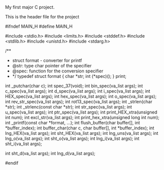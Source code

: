 My first major C project.

This is the header file for the project

#ifndef MAIN_H
#define MAIN_H

#include <stdio.h>
#include <limits.h>
#include <stddef.h>
#include <stdlib.h>
#include <unistd.h>
#include <stdarg.h>

/\*\*

- struct format - converter for printf
- @str: type char pointer of the specifier
- @spec: function for the conversion specifier
- */
  typedef struct format
  {
  char *str;
  int (\*spec)();
  } print;

int \_putchar(char c);
int spec_37(void);
int bin_spec(va_list args);
int c_spec(va_list args);
int d_spec(va_list args);
int i_spec(va_list args);
int HEX_spec(va_list args);
int hex_spec(va_list args);
int o_spec(va_list args);
int rev_str_spec(va_list args);
int rot13_spec(va_list args);
int \_strlen(char *str);
int \_strlenc(const char *str);
int str_spec(va_list args);
int u_spec(va_list args);
int ptr_spec(va_list args);
int print_HEX_xtra(unsigned int num);
int excl_str(va_list args);
int print_hex_xtra(unsigned long int num);
int \_printf(const char *format, ...);
int flush_buffer(char buffer[], int *buffer_index);
int buffer_char(char c, char buffer[], int \*buffer_index);
int lng_HEX(va_list args);
int sht_HEX(va_list args);
int lng_uns(va_list args);
int lng_o(va_list args);
int sht_o(va_list args);
int lng_i(va_list args);
int sht_i(va_list args);

int sht_d(va_list args);
int lng_d(va_list args);

#endif
